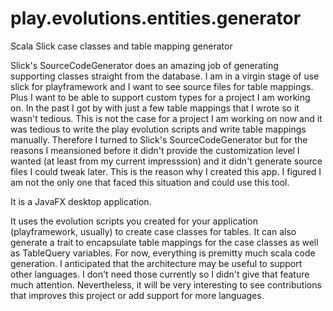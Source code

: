 # play.evolutions.entities.generator
Scala Slick case classes and table mapping generator

Slick's SourceCodeGenerator does an amazing job of generating supporting classes straight from the database. I am in a virgin stage of use slick for playframework and I want
to see source files for table mappings. Plus I want to be able to support custom types for a project I am working on.
In the past I got by with just a few table mappings that I wrote so it wasn't tedious. This is not the case for a project I am working on now and it was tedious to write 
the play evolution scripts and write table mappings manually. Therefore I turned to Slick's SourceCodeGenerator but for the reasons I meansioned before it didn't provide the customization level I wanted (at least from my current impresssion) and it didn't generate source files I could tweak later. This is the reason why I created this app. I figured I am not the only one that faced this situation and could use this tool. 

It is a JavaFX desktop application.

It uses the evolution scripts you created for your application (playframework, usually) to create case classes for tables. It can also generate a trait to encapsulate table mappings for the case classes as well as TableQuery variables. For now, everything is premitty much scala code generation. I anticipated that the architecture may be useful to support other languages. I don't need those currently so I didn't give that feature much attention. Nevertheless, it will be very interesting to see contributions that improves this project or add support for more languages. 
